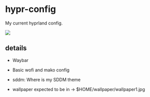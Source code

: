# hypr-config
My current hyprland config.

<img src="https://files.catbox.moe/1h1cm6.png">


## details

- Waybar

- Basic wofi and mako config

- sddm: Where is my SDDM theme

- wallpaper expected to be in -> $HOME/wallpaper/wallpaper1.jpg
